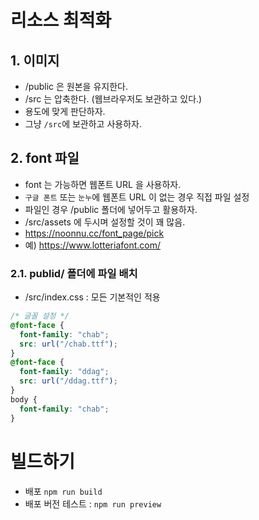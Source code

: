 # 리소스 최적화

## 1. 이미지

- /public 은 원본을 유지한다.
- /src 는 압축한다. (웹브라우저도 보관하고 있다.)
- 용도에 맞게 판단하자.
- 그냥 `/src`에 보관하고 사용하자.

## 2. font 파일

- font 는 가능하면 웹폰트 URL 을 사용하자.
- `구글 폰트` 또는 `눈누`에 웹폰트 URL 이 없는 경우 직접 파일 설정
- 파일인 경우 /public 폴더에 넣어두고 활용하자.
- /src/assets 에 두시며 설정할 것이 꽤 많음.
- https://noonnu.cc/font_page/pick
- 예) https://www.lotteriafont.com/

### 2.1. publid/ 폴더에 파일 배치

- /src/index.css : 모든 기본적인 적용

```css
/* 글꼴 설정 */
@font-face {
  font-family: "chab";
  src: url("/chab.ttf");
}
@font-face {
  font-family: "ddag";
  src: url("/ddag.ttf");
}
body {
  font-family: "chab";
}
```

# 빌드하기

- 배포 `npm run build`
- 배포 버전 테스트 : `npm run preview`
